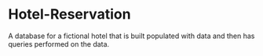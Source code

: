 # Hotel-Reservation
A database for a fictional hotel that is built populated with data and then has queries performed on the data.
